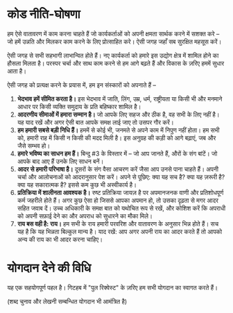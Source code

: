 ﻿कोड नीति-घोषणा
========

हम ऐसे वातावरण में काम करना चाहते हैं जो कार्यकर्ताओं को अपनी क्षमता सार्थक करने में सशक्त करे – जो हमें उन्नति और मिलकर काम करने के लिए प्रोत्साहित करे। ऐसी जगह जहाँ सब सुरक्षित महसूस करें।

ऐसी जगह से सभी सहभागी लाभान्वित होते हैं। नए कार्यकर्ता को हमारे इस उद्योग क्षेत्र में शामिल होने का हौसला मिलता है। परस्पर चर्चा और साथ काम करने से हम आगे बढ़ते हैं और विकास के ज़रिए हममें सुधार आता है।

ऐसी जगह को प्रत्यक्ष करने के प्रयास में, हम इन संस्कारों को अपनाते हैं –

1. **भेदभाव हमें सीमित करता है।** इस भेदभाव में जाति, लिंग, उम्र, धर्म, राष्ट्रीयता या किसी भी और मनमाने आधार पर किसी व्यक्ति समुदाय के प्रति बहिष्कार शामिल है।
2. **आदरणीय सीमाओं में हमारा सम्मान है।** जो आपके लिए सहज और ठीक है, वह सभी के लिए नहीं है। यह याद रखें और अगर ऐसी बात आपके समक्ष लाई जाए तो उसपर गौर करें।
3. **हम हमारी सबसे बड़ी निधि हैं।** हममें से कोई भी, जनमते से अपने काम में निपुण नहीं होता। हम सभी को, हमारी राह में किसी न किसी की मदद मिली है। इस अनुग्रह की कड़ी को आगे बढ़ाएं, जब और जैसे सम्भव हो।
4. **हमारे भविष्य का साधन हम हैं।** बिन्दु  #3 के विस्तार में – जो आप जानते हैं, औरों के संग बांटें। जो आपके बाद आए हैं उनके लिए साधन बनें।
5. **आदर से हमारी परिभाषा है।** दूसरों के संग वैसा आचरण करें जैसा आप उनसे पाना चाहते हैं। अपनी चर्चा और आलोचनाओं को आदरानुसार पेश करें। अपने से पूछिए: क्या यह सच है? क्या यह ज़रूरी है? क्या यह सकारात्मक है? इससे कम कुछ भी अस्वीकार्य है।
6. **प्रतिक्रिया में शालीनता आवश्यक है।** रुष्ट प्रतिक्रिया जायज़ है पर अपमानजनक वाणी और प्रतिशोधपूर्ण कर्म जहरीले होते हैं। अगर कुछ ऐसा हो जिससे आपका अपमान हो, तो उसका दृढ़ता से मगर आदर सहित जवाब दें। उच्च अधिकारी के समक्ष बात को यथोचित रूप से रखें, और कोशिश करें कि अपराधी को अपनी सफ़ाई देने का और अपराध को सुधारने का मौका मिले।
7. **राय बस वही है: राय।** हम सभी के राय हमारी परवरिश और वातावरण के अनुसार भिन्न होते हैं। सच यह है कि यह भिन्नता बिल्कुल मान्य है। याद रखें: आप अगर अपनी राय का आदर करते हैं तो आपको अन्य की राय का भी आदर करना चाहिए।

योगदान देने की विधि
===========

यह एक सहयोगपूर्ण पहल है। गिटहब में "पुल रिक्वेस्ट" के ज़रिए हम सभी योगदान का स्वागत करते हैं। 

(शब्द चुनाव और लेखनी सम्बन्धित योगदान भी आमंत्रित है)